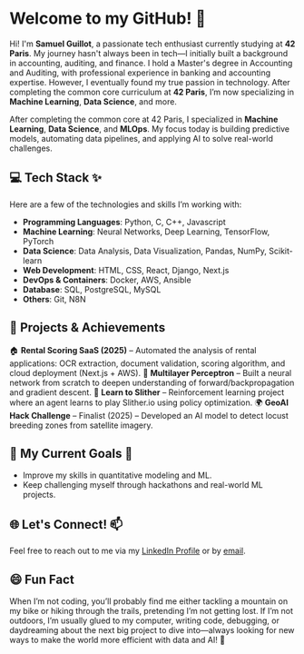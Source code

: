# Welcome to my GitHub! 👋

Hi! I'm **Samuel Guillot**, a passionate tech enthusiast currently studying at **42 Paris**. My journey hasn't always been in tech—I initially built a background in accounting, auditing, and finance. I hold a Master's degree in Accounting and Auditing, with professional experience in banking and accounting expertise. However, I eventually found my true passion in technology. After completing the common core curriculum at **42 Paris**, I’m now specializing in **Machine Learning**, **Data Science**, and more.

After completing the common core at 42 Paris, I specialized in **Machine Learning**, **Data Science**, and **MLOps**. My focus today is building predictive models, automating data pipelines, and applying AI to solve real-world challenges.

## 💻 Tech Stack ✨
Here are a few of the technologies and skills I’m working with:
- **Programming Languages**: Python, C, C++, Javascript
- **Machine Learning**: Neural Networks, Deep Learning, TensorFlow, PyTorch
- **Data Science**: Data Analysis, Data Visualization, Pandas, NumPy, Scikit-learn
- **Web Development**: HTML, CSS, React, Django, Next.js
- **DevOps & Containers**: Docker, AWS, Ansible
- **Database**: SQL, PostgreSQL, MySQL
- **Others**: Git, N8N

## 🚀 Projects & Achievements
🏠 **Rental Scoring SaaS (2025)** – Automated the analysis of rental applications: OCR extraction, document validation, scoring algorithm, and cloud deployment (Next.js + AWS).
🧠 **Multilayer Perceptron** – Built a neural network from scratch to deepen understanding of forward/backpropagation and gradient descent.
🐍 **Learn to Slither** – Reinforcement learning project where an agent learns to play Slither.io using policy optimization.
🌍 **GeoAI Hack Challenge** – Finalist (2025) – Developed an AI model to detect locust breeding zones from satellite imagery.

## 🎯 My Current Goals 🔭
- Improve my skills in quantitative modeling and ML.
- Keep challenging myself through hackathons and real-world ML projects.

## 🌐 Let's Connect! 📫
Feel free to reach out to me via my [LinkedIn Profile](https://www.linkedin.com/in/samuel-guillot-b0188868/) or by [email](samuelguillot75@gmail.com).

## 😄 Fun Fact
When I’m not coding, you’ll probably find me either tackling a mountain on my bike or hiking through the trails, pretending I’m not getting lost. If I’m not outdoors, I’m usually glued to my computer, writing code, debugging, or daydreaming about the next big project to dive into—always looking for new ways to make the world more efficient with data and AI! 🚀
